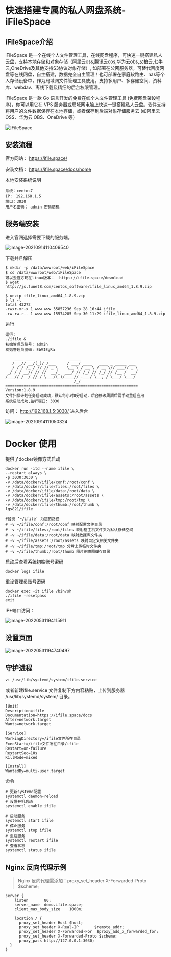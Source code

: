 # 快速搭建专属的私人网盘系统-iFileSpace

## iFileSpace介绍

iFileSpace 是一个在线个人文件管理工具，在线网盘程序，可快速一键搭建私人云盘，支持本地存储和对象存储（阿里云oss,腾讯云cos,华为云obs,又拍云,七牛云,OneDrive及其他支持S3协议对象存储）, 如部署在公网服务器，可替代百度网盘等在线网盘，自主搭建，数据完全自主管理！也可部署在家庭软路由、nas等个人存储设备中，作为局域网文件管理工具使用。支持多用户、多存储空间、资料库、webdav、离线下载及精细的后台权限管理。

iFileSpace 是一款 Go 语言开发的免费在线个人文件管理工具 (免费网盘架设程序)，你可以用它在 VPS 服务器或局域网电脑上快速一键搭建私人云盘。软件支持将用户的文件数据保存在本地存储，或者保存到后端对象存储服务去 (如阿里云 OSS、华为云 OBS、OneDrive 等）

![iFileSpace](https://imgoss.xgss.net/picgo/iFileSpace.jpg?aliyun)

## 安装流程

官方网站： https://ifile.space/

安装文档： https://ifile.space/docs/home

本地安装系统说明

```
系统：centos7
IP： 192.168.1.5
端口：3030
用户名密码： admin 密码随机
```



## 服务端安装

进入官网选择需要下载的服务端。

![image-20210914110409540](images/image-20210914110409540.png)

下载并且解压

```
$ mkdir -p /data/wwwroot/web/iFileSpace
$ cd /data/wwwroot/web/iFileSpace
可以去官方现在linux版本：  https://ifile.space/download
$ wget http://js.funet8.com/centos_software/ifile_linux_amd64_1.8.9.zip

$ unzip ifile_linux_amd64_1.8.9.zip 
$ ls -l
total 43272
-rwxr-xr-x 1 www www 35857236 Sep 28 16:44 ifile
-rw-rw-r-- 1 www www 15574285 Sep 30 11:29 ifile_linux_amd64_1.8.9.zip
```

运行

```
运行：
./ifile &
初始管理员账号: admin
初始管理员密码: EbVIEgRa

    ____ ____ _  __         _____                         
   /  _// __/(_)/ /___     / ___/ ____   ____ _ _____ ___ 
   / / / /_ / // // _ \    \__ \ / __ \ / __ \// ___// _ \
 _/ / / __// // //  __/_  ___/ // /_/ // /_/ // /__ /  __/
/___//_/  /_//_/ \___/(_)/____// .___/ \__,_/ \___/ \___/ 
                              /_/                         
==========================================================
Version:1.8.9
文件扫描计划任务启动成功，默认每小时0分启动，后台修改周期后需手动重启应用
系统启动成功,监听端口: 3030
```

访问： http://192.168.1.5:3030/ 进入后台

![image-20210914111050324](https://imgoss.xgss.net/picgo/image-20210914111050324.png?aliyun)



# Docker 使用

提供了docker镜像方式启动

```
docker run -itd --name ifile \
--restart always \
-p 3030:3030 \
-v /data/docker/ifile/conf:/root/conf \
-v /data/docker/ifile/files:/root/files \
-v /data/docker/ifile/data:/root/data \
-v /data/docker/ifile/assets:/root/assets \
-v /data/docker/ifile/tmp:/root/tmp \
-v /data/docker/ifile/thumb:/root/thumb \
lgs821/ifile

#替换 ‘~/ifile’ 为您的路径
# -v ~/ifile/conf:/root/conf 映射配置文件目录
# -v ~/ifile/files:/root/files 映射宿主机文件夹为默认存储空间
# -v ~/ifile/data:/root/data 映射数据库文件夹
# -v ~/ifile/assets:/root/assets 映射自定义相关文件夹
# -v ~/ifile/tmp:/root/tmp 分片上传临时文件夹
# -v ~/ifile/thumb:/root/thumb 图片缩略图缓存目录
```

启动后查看系统初始账号密码

```
docker logs ifile
```

重设管理员账号密码

```
docker exec -it ifile /bin/sh
./ifile -resetpass
exit
```

IP+端口访问：

![image-20220531194115911](https://imgoss.xgss.net/picgo/image-20220531194115911.png?aliyun)

## 设置页面

![image-20220531194740497](https://imgoss.xgss.net/picgo/image-20220531194740497.png?aliyun)

## 守护进程

```
vi /usr/lib/systemd/system/ifile.service
```

或者新建ifile.service 文件复制下方内容粘贴，上传到服务器 /usr/lib/systemd/system/ 目录。

```
[Unit]
Description=ifile
Documentation=https://ifile.space/docs
After=network.target
Wants=network.target

[Service]
WorkingDirectory=/ifile文件所在目录
ExecStart=/ifile文件所在目录/ifile
Restart=on-failure
RestartSec=10s
KillMode=mixed

[Install]
WantedBy=multi-user.target
```



命令

```
# 更新systemd配置
systemctl daemon-reload
# 设置开机启动
systemctl enable ifile

# 启动服务
systemctl start ifile
# 停止服务
systemctl stop ifile
# 重启服务
systemctl restart ifile
# 查看状态
systemctl status ifile
```

## Nginx 反向代理示例

> Nginx 反向代理需添加：proxy_set_header X-Forwarded-Proto $scheme;

```
server {
    listen       80;
    server_name  demo.ifile.space;
    client_max_body_size    1000m;

    location / {
      proxy_set_header Host $host;
      proxy_set_header X-Real-IP       $remote_addr;
      proxy_set_header X-Forwarded-For  $proxy_add_x_forwarded_for;
      proxy_set_header X-Forwarded-Proto $scheme; 
      proxy_pass http://127.0.0.1:3030;
  }
}
```

